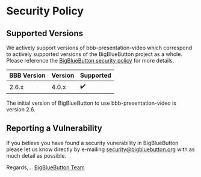 # Security Policy

## Supported Versions

We actively support versions of bbb-presentation-video which correspond to actively supported versions of the BigBlueButton project as a whole.
Please reference the [BigBlueButton security policy](https://github.com/bigbluebutton/bigbluebutton/security/policy) for more details.

| BBB Version | Version | Supported          |
| ----------- | ------- | ------------------ |
| 2.6.x       | 4.0.x   | ✔️                 |

The initial version of BigBlueButton to use bbb-presentation-video is version 2.6.

## Reporting a Vulnerability

If you believe you have found a security vunerability in BigBlueButton please let us know directly by e-mailing security@bigbluebutton.org with as much detail as possible.

Regards,... [BigBlueButton Team](https://docs.bigbluebutton.org/support/faq.html#bigbluebutton-committer)
